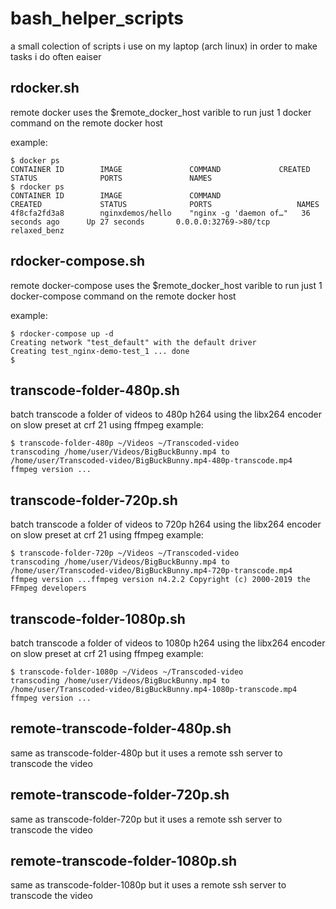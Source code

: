 # bash_helper_scripts

a small colection of scripts i use on my laptop (arch linux) in order to make tasks i do often eaiser

## rdocker.sh

remote docker
uses the $remote_docker_host varible to run just 1 docker command on the remote docker host

example:
```
$ docker ps
CONTAINER ID        IMAGE               COMMAND             CREATED             STATUS              PORTS               NAMES
$ rdocker ps
CONTAINER ID        IMAGE               COMMAND                  CREATED             STATUS              PORTS                   NAMES
4f8cfa2fd3a8        nginxdemos/hello    "nginx -g 'daemon of…"   36 seconds ago      Up 27 seconds       0.0.0.0:32769->80/tcp   relaxed_benz
```

## rdocker-compose.sh

remote docker-compose
uses the $remote_docker_host varible to run just 1 docker-compose command on the remote docker host

example:
```
$ rdocker-compose up -d
Creating network "test_default" with the default driver
Creating test_nginx-demo-test_1 ... done
$
```

## transcode-folder-480p.sh

batch transcode a folder of videos to 480p h264 using the libx264 encoder on slow preset at crf 21 using ffmpeg
example:
```
$ transcode-folder-480p ~/Videos ~/Transcoded-video
transcoding /home/user/Videos/BigBuckBunny.mp4 to /home/user/Transcoded-video/BigBuckBunny.mp4-480p-transcode.mp4
ffmpeg version ...
```

## transcode-folder-720p.sh

batch transcode a folder of videos to 720p h264 using the libx264 encoder on slow preset at crf 21 using ffmpeg
example:
```
$ transcode-folder-720p ~/Videos ~/Transcoded-video
transcoding /home/user/Videos/BigBuckBunny.mp4 to /home/user/Transcoded-video/BigBuckBunny.mp4-720p-transcode.mp4
ffmpeg version ...ffmpeg version n4.2.2 Copyright (c) 2000-2019 the FFmpeg developers
```
## transcode-folder-1080p.sh

batch transcode a folder of videos to 1080p h264 using the libx264 encoder on slow preset at crf 21 using ffmpeg
example:
```
$ transcode-folder-1080p ~/Videos ~/Transcoded-video
transcoding /home/user/Videos/BigBuckBunny.mp4 to /home/user/Transcoded-video/BigBuckBunny.mp4-1080p-transcode.mp4
ffmpeg version ...
```

## remote-transcode-folder-480p.sh

same as transcode-folder-480p but it uses a remote ssh server to transcode the video

## remote-transcode-folder-720p.sh

same as transcode-folder-720p but it uses a remote ssh server to transcode the video

## remote-transcode-folder-1080p.sh

same as transcode-folder-1080p but it uses a remote ssh server to transcode the video
